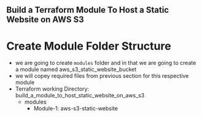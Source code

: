 ## Build a Terraform Module To Host a Static Website on AWS S3
# Create Module Folder Structure
- we are going to create `modules` folder and in that we are going to create a module named aws_s3_static_website_bucket
- we will copey required files from previous section for this respective module
- Terraform working Directory: build_a_module_to_host_static_website_on_aws_s3
    - modules
        - Module-1: aws-s3-static-website